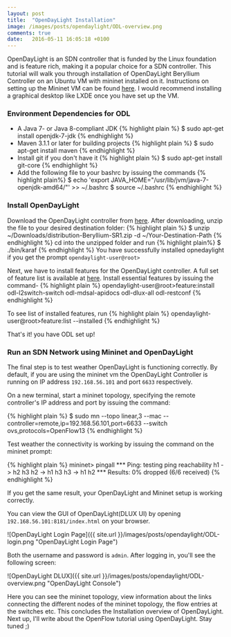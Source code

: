 ```yaml
---
layout: post
title:  "OpenDayLight Installation"
image: /images/posts/opendaylight/ODL-overview.png
comments: true
date:   2016-05-11 16:05:18 +0100
---
```


OpenDayLight is an SDN controller that is funded by the Linux foundation and is feature rich, making it a popular choice for a SDN controller. This tutorial will walk you through installation of OpenDayLight Beryllium Controller on an Ubuntu VM with mininet installed on it. Instructions on setting up the Mininet VM can be found [here](http://www.brianlinkletter.com/set-up-mininet/). I would recommend installing a graphical desktop like LXDE once you have set up the VM. 

### Environment Dependencies for ODL
+ A Java 7- or Java 8-compliant JDK
{% highlight plain %}
$ sudo apt-get install openjdk-7-jdk
{% endhighlight %}
+ Maven 3.1.1 or later for building projects
{% highlight plain %}
$ sudo apt-get install maven
{% endhighlight %}
+ Install git if you don't have it
{% highlight plain %}
$ sudo apt-get install git-core
{% endhighlight %}
+ Add the following file to your bashrc by issuing the commands
{% highlight plain%}
$ echo 'export JAVA_HOME="/usr/lib/jvm/java-7-openjdk-amd64/"' >> ~/.bashrc
$ source ~/.bashrc
{% endhighlight %}

### Install OpenDayLight
Download the OpenDayLight controller from <a href="https://www.opendaylight.org/downloads">here</a>. 
After downloading, unzip the file to your desired destination folder:
{% highlight plain %}
$ unzip ~/Downloads/distribution-Beryllium-SR1.zip -d ~/Your-Destination-Path
{% endhighlight %}
cd into the unzipped folder and run
{% highlight plain%}
$ ./bin/karaf
{% endhighlight %} 
You have successfully installed opnedaylight if you get the prompt `opendaylight-user@root>`

Next, we have to install features for the OpenDayLight controller. A full set of feature list is available at [here](https://www.opendaylight.org/opendaylight-features-list). Install essential features by issuing the command-
{% highlight plain %}
opendaylight-user@root>feature:install odl-l2switch-switch odl-mdsal-apidocs odl-dlux-all odl-restconf
{% endhighlight %}

To see list of installed features, run
{% highlight plain %}
opendaylight-user@root>feature:list --installed
{% endhighlight %}

That's it! you have ODL set up! 

### Run an SDN Network using Mininet and OpenDayLight

The final step is to test weather OpenDayLight is functioning correctly. By default, if you are using the mininet vm the OpenDayLight Controller is running on IP address `192.168.56.101` and port `6633` respectively. 

On a new terminal, start a mininet topology, specifying the remote controller's IP address and port by issuing the command: 

{% highlight plain %}
$ sudo mn --topo linear,3 --mac --controller=remote,ip=192.168.56.101,port=6633 --switch ovs,protocols=OpenFlow13
{% endhighlight %}

Test weather the connectivity is working by issuing the command on the mininet prompt:

{% highlight plain %}
mininet> pingall
*** Ping: testing ping reachability
h1 -> h2 h3 
h2 -> h1 h3 
h3 -> h1 h2 
*** Results: 0% dropped (6/6 received)
{% endhighlight %}

If you get the same result, your OpenDayLight and Mininet setup is working correctly. 

You can view the GUI of OpenDayLight(DLUX UI) by opening `192.168.56.101:8181/index.html` on your browser. 

![OpenDayLight Login Page]({{ site.url }}/images/posts/opendaylight/ODL-login.png "OpenDayLight Login Page") 

Both the username and password is `admin`. After logging in, you'll see the following screen:


![OpenDayLight DLUX]({{ site.url }}/images/posts/opendaylight/ODL-overview.png "OpenDayLight Console")


Here you can see the mininet topology, view information about the links connecting the different nodes of the mininet topology, the flow entries at the switches etc. This concludes the Installation overview of OpenDayLight. Next up, I'll write about the OpenFlow tutorial using OpenDayLight. Stay tuned ;)
